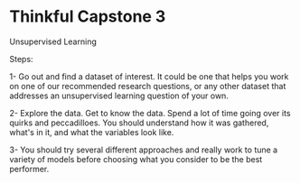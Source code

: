# Thinkful Capstone 3
Unsupervised Learning

Steps: 

1- Go out and find a dataset of interest. It could be one that helps you work on one of our recommended research questions, or any other dataset that addresses an unsupervised learning question of your own.

2- Explore the data. Get to know the data. Spend a lot of time going over its quirks and peccadilloes. You should understand how it was gathered, what's in it, and what the variables look like.

3- You should try several different approaches and really work to tune a variety of models before choosing what you consider to be the best performer.
